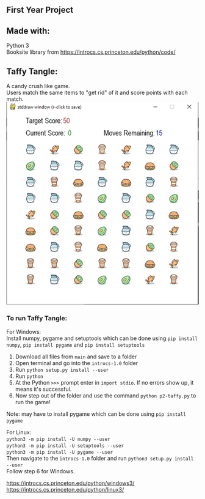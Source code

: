 ## First Year Project

## Made with:
Python 3 <br>
Booksite library from https://introcs.cs.princeton.edu/python/code/
## Taffy Tangle:
A candy crush like game. <br>
Users match the same items to "get rid" of it and score points with each match. <br>
![taffy](https://github.com/JessieG123/Taffy-Tangle/blob/main/taffy.png)
### To run Taffy Tangle:
For Windows: <br>
Install numpy, pygame and setuptools which can be done using `pip install numpy`, `pip install pygame` and `pip install setuptools` <br>

1. Download all files from `main` and save to a folder
2. Open terminal and go into the `introcs-1.0` folder
3. Run `python setup.py install --user`
4. Run `python`
5. At the Python `>>>` prompt enter in `import stdio`. If no errors show up, it means it's successful.
6. Now step out of the folder and use the command `python p2-taffy.py` to run the game!

Note: may have to install pygame which can be done using `pip install pygame`

For Linux: <br>
`python3 -m pip install -U numpy --user` <br>
`python3 -m pip install -U setuptools --user` <br>
`python3 -m pip install -U pygame --user` <br>
Then navigate to the `introcs-1.0` folder and run `python3 setup.py install --user`<br>
Follow step 6 for Windows. 

https://introcs.cs.princeton.edu/python/windows3/ <br>
https://introcs.cs.princeton.edu/python/linux3/
